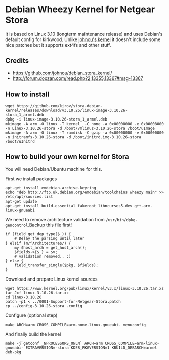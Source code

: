 # Debian Wheezy Kernel for Netgear Stora

It is based on Linux 3.10 (longterm maintenance release) and uses Debian's default config for kirkwood. Unlike [johnou's kernel](https://github.com/johnou/debian_stora_kernel/) it doesn't include some nice patches but it supports ext4fs and other stuff.


## Credits

* https://github.com/johnou/debian_stora_kernel/
* http://forum.doozan.com/read.php?2,13355,13367#msg-13367


## How to install

    wget https://github.com/kirov/stora-debian-kernel/releases/download/v3.10.26/linux-image-3.10.26-stora_1_armel.deb
    dpkg -i linux-image-3.10.26-stora_1_armel.deb
    mkimage -A arm -O linux -T kernel  -C none -a 0x00008000 -e 0x00008000 -n Linux-3.10.26-stora -d /boot/vmlinuz-3.10.26-stora /boot/uImage
    mkimage -A arm -O linux -T ramdisk -C gzip -a 0x00000000 -e 0x00000000 -n initramfs-3.10.26-stora -d /boot/initrd.img-3.10.26-stora /boot/uInitrd


## How to build your own kernel for Stora

You will need Debian/Ubuntu machine for this.

First we install packages

    apt-get install emdebian-archive-keyring
    echo "deb http://ftp.uk.debian.org/emdebian/toolchains wheezy main" >> /etc/apt/sources.list
    apt-get update
    apt-get install build-essential fakeroot libncurses5-dev g++-arm-linux-gnueabi

We need to remove architecture validation from `/usr/bin/dpkg-gencontrol`.Backup this file first!

    if (field_get_dep_type($_)) {
        # Delay the parsing until later
    } elsif (m/^Architecture$/) {
        my $host_arch = get_host_arch();
        $fields->{$_} = $v;
        # validation removed.. :)
    } else {
        field_transfer_single($pkg, $fields);
    }

Download and prepare Linux kernel sources

    wget https://www.kernel.org/pub/linux/kernel/v3.x/linux-3.10.26.tar.xz
    tar Jxf linux-3.10.26.tar.xz
    cd linux-3.10.26
    patch -p1 < ../0001-Support-for-Netgear-Stora.patch
    cp ../config-3.10.26-stora .config

Configure (optional step)

    make ARCH=arm CROSS_COMPILE=arm-none-linux-gnueabi- menuconfig

And finally build the kernel

    make -j`getconf _NPROCESSORS_ONLN` ARCH=arm CROSS_COMPILE=arm-linux-gnueabi- EXTRAVERSION=-stora KDEB_PKGVERSION=1 KBUILD_DEBARCH=armel deb-pkg
